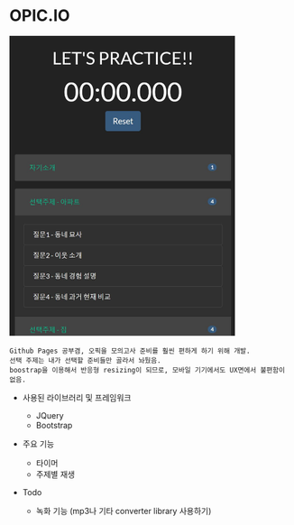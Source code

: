 # OPIC.IO

<img src="./img/capture.jpg" width=400/>

    Github Pages 공부겸, 오픽을 모의고사 준비를 훨씬 편하게 하기 위해 개발.
    선택 주제는 내가 선택할 준비들만 골라서 놔뒀음.
    boostrap을 이용해서 반응형 resizing이 되므로, 모바일 기기에서도 UX면에서 불편함이 없음.

- 사용된 라이브러리 및 프레임워크
    - JQuery
    - Bootstrap

- 주요 기능
    - 타이머
    - 주제별 재생

- Todo
    - 녹화 기능 (mp3나 기타 converter library 사용하기)
